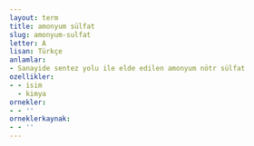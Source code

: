 ```yaml
---
layout: term
title: amonyum sülfat
slug: amonyum-sulfat
letter: A
lisan: Türkçe
anlamlar:
- Sanayide sentez yolu ile elde edilen amonyum nötr sülfat
ozellikler:
- - isim
  - kimya
ornekler:
- - ''
orneklerkaynak:
- - ''
---
```

